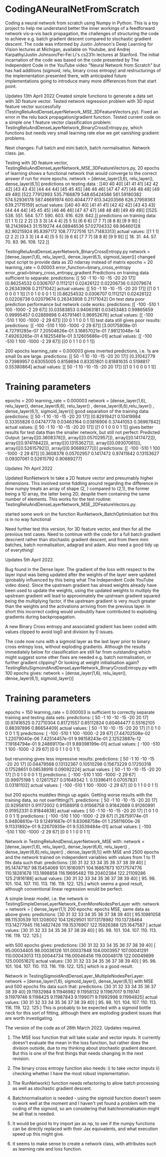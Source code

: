 # CodingANeuralNetFromScratch
 Coding a neural network from scratch using Numpy in Python.
 This is a toy project to help me understand better the inner workings of a feedforward network vis-a-vis back propagation, the challenges of structuring the code to achieve e.g. batch gradient descent compared to stochastic gradient descent. 
The code was informed by Justin Johnson's Deep Learning for Vision lectures at Michigan, available on Youtube,
and Andrej Karpathy/Justin Johnson/Fei-Fei Li's cs231n lectures at Stanford. 
The initial incarnation of the code was based on the code presented by The Independent Code in the YouTube video "Neural Network from Scratch" but has
had additions (sigmoid, relu, binary cross entropy) and restructurings of the implementation presented there, with anticipated future implementations going to introduce many more differences from that start point.

Updates 13th April 2022
Created simple functions to generate a data set with 3D feature vector.
Tested network regression problem with 3D input feature vector successfully (TestingReluAndDenseLayerNetwork_MSE_3DFeatureVectors.py). 
Fixed an error in the relu back propagation/gradient function.
Tested current code on a simple one 1 feature vector classification problem:
TestingReluAndDenseLayerNetwork_BinaryCrossEntropy.py, which functions but needs very
small learning rate else we get vanishing gradient problems. 

Next changes: Full batch and mini batch, batch normalisation. Network class. jax.

Testing with 3D feature vector, TestingReluAndDenseLayerNetwork_MSE_3DFeatureVectors.py, 20 epochs of learning shows a functional network that would converge to the correct answer if run for more epochs. 
network = [dense_layer(3,6), relu_layer(),  dense_layer(6,1)]
predictions on testing data : [[40 40 40]
 [41 41 41]
 [42 42 42]
 [43 43 43]
 [44 44 44]
 [45 45 45]
 [46 46 46]
 [47 47 47]
 [48 48 48]
 [49 49 49]] [522.77912993 535.7166879  548.65424586 561.59180382 574.52936178
 587.46691974 600.4044777  613.34203566 626.27959363 639.21715159]
actual values: [[40 40 40]
 [41 41 41]
 [42 42 42]
 [43 43 43]
 [44 44 44]
 [45 45 45]
 [46 46 46]
 [47 47 47]
 [48 48 48]
 [49 49 49]] [[525. 538. 551. 564. 577. 590. 603. 616. 629. 642.]]
predictions on training data: [[1 1 1]
 [2 2 2]
 [3 3 3]
 [4 4 4]
 [5 5 5]
 [6 6 6]
 [7 7 7]
 [8 8 8]
 [9 9 9]] [ 18.21436943  31.1519274   44.08948536  57.02704332  69.96460128
  82.90215924  95.8397172  108.77727516 121.71483313]
actual values: [[1 1 1]
 [2 2 2]
 [3 3 3]
 [4 4 4]
 [5 5 5]
 [6 6 6]
 [7 7 7]
 [8 8 8]
 [9 9 9]] [[ 18.  31.  44.  57.  70.  83.  96. 109. 122.]]



TestingReluAndDenseLayerNetwork_BinaryCrossEntropy.py
network = [dense_layer(1,6), relu_layer(), dense_layer(6,1), sigmoid_layer()]
changed input script to provide data as 2D ndarray instead of matrix
epochs = 20
learning_rate = 0.00003
error_function=binary_cross_entropy  
error_grad=binary_cross_entropy_gradient
Predictions on training data sufficient to separate:
predictions: [[ 50  -1  10 -10 -15 -20  20  17]] [0.86254532 0.0306707  0.1112121  0.02426122 0.02206736 0.02079674
 0.26343908 0.21171042]
actual values: [[ 50  -1  10 -10 -15 -20  20  17]] [[1 0 1 0 0 0 1 1]]
[1 0 1 0 0 0 1 1] [0.86254532 0.0306707  0.1112121  0.02426122 0.02206736 0.02079674
 0.26343908 0.21171042]
 On test data poor prediction performance but network code works:
 predictions: [[ -100  -510     1   100 -1000    -2    29    67]] [0.03583853 0.94063181 0.03453483 0.99865659 0.99995457 0.02889898
 0.45791461 0.96952676]
actual values: [[ -100  -510     1   100 -1000    -2    29    67]] [[0 0 1 1 0 0 1 1]]
test data still gives poor results:
predictions: [[ -100  -510     1   100 -1000    -2    29    67]] [3.00175808e-01 4.72791285e-07 7.20504626e-01 3.16857021e-01
 7.98121048e-14 7.49263265e-01 4.18255481e-01 3.12605686e-01]
actual values: [[ -100  -510     1   100 -1000    -2    29    67]] [[0 0 1 1 0 0 1 1]]


200 epochs
learning_rate = 0.000003
gives inverted predictions, i.e. 1s are small 0s are large.
predictions: [[ 50  -1  10 -10 -15 -20  20  17]] [0.31042779 0.73989957 0.63055005 0.8158694  0.83351801 0.81881635
 0.5198817  0.55380864]
actual values: [[ 50  -1  10 -10 -15 -20  20  17]] [[1 0 1 0 0 0 1 1]]

# Training parameters
epochs = 200
learning_rate = 0.000003
network = [dense_layer(1,6), relu_layer(), dense_layer(6,6), relu_layer() , dense_layer(6,6),relu_layer() , dense_layer(6,1), sigmoid_layer()]
good separation of the training data:
predictions: [[ 50  -1  10 -10 -15 -20  20  17]] [0.82919421 0.10419984 0.33355826 0.04747778 0.03463164 0.03816906
 0.37441053 0.36967842]
actual values: [[ 50  -1  10 -10 -15 -20  20  17]] [[1 0 1 0 0 0 1 1]]
gives better results for test data than the smaller network, but still not perfect:
 Predicted Output: [array([[0.3608378]]), array([[0.05702957]]), array([[0.1417472]]), array([[0.97411842]]), array([[0.13153627]]), array([[0.09307061]]), array([[0.52615792]]), array([[0.90689277]])]
predictions: [[ -100  -510     1   100 -1000    -2    29    67]] [0.3608378  0.05702957 0.1417472  0.97411842 0.13153627 0.09307061
 0.52615792 0.90689277]

Updates 7th April 2022

Updated RunNetwork to take a 2D feature vector and presumably higher dimensions. This involved some fiddling around regarding the difference in how numpy treats an array of shape (2, ) compared to (2,1), the former being a 1D array, the latter being 2D, despite them containing the same number of elements. This works for the test routine:
TestingReluAndDenseLayerNetwork_MSE_2DFeatureVectors.py.

started some work on the function RunNetwork_BatchOptimisation but this is in no way functional

Need further test this version, for 3D feature vector, and then for all the previous test cases. 
Need to continue with the code for a full batch gradient descnent rather than stochastic gradient descent, and from there mini batches, batch normalisation, adagrad and adam.
Also need a good tidy up of everything! 


Updates 5th April 2022.

Bug found in the Dense layer. The gradient of the loss with respect to the layer input was being updated after the weights of the layer were updated (probably influenced by this being what The Independent Code YouTube video does). Since the upstream gradient has alread weights already  have been   used to update the weights, using the updated weights to multiply the upstream gradient will lead to approximately the upstream gradient squared being the multiplying factor, if the upstream gradient is very much greater than the weights and the activations arriving from the previous layer. In short this incorrect coding would undoubtly have contributed to exploding gradients during backpropagation. 

A new Binary Cross entropy and associated gradient has been coded with values clipped to avoid log0 and division by 0 issues. 

The code now runs with a sigmoid layer as the last layer prior to binary cross entropy loss, without exploding gradients. Although the results
immediately below for classification are still far from outstanding which might suggest some other fixes are needed e.g. batch normalisation, or further gradient clipping? Or looking at weight initialisation again? 
TestingReluSigmoindAndDenseLayerNetwork_BinaryCrossEntropy.py with 100 epochs gives:
network = [dense_layer(1,6), relu_layer(), dense_layer(6,1), sigmoid_layer()]
# Training parameters
epochs = 150
learning_rate = 0.000003
is sufficient to correctly separate training and testing data sets:
predictions: [ 50  -1  10 -10 -15 -20  20  17] [0.97416525 0.72710304 0.81721557 0.65112824 0.60464477 0.55162105
 0.88397896 0.86654409]
actual values: [ 50  -1  10 -10 -15 -20  20  17] [1 0 1 0 0 0 1 1]
predictions: [ -100  -510     1   100 -1000    -2    29    67] [7.44702508e-02 1.22079040e-06 7.42514457e-01 9.98158243e-01
 2.12523887e-12 7.19184794e-01 9.24869170e-01 9.89398199e-01]
actual values: [ -100  -510     1   100 -1000    -2    29    67] [0 0 1 1 0 0 1 1]

but rerunning gives less impressive results: 
predictions: [ 50  -1  10 -10 -15 -20  20  17] [0.04479568 0.13132367 0.10510298 0.15673229 0.17250318 0.17528651
 0.08538916 0.09092224]
actual values: [ 50  -1  10 -10 -15 -20  20  17] [1 0 1 0 0 0 1 1]
predictions: [ -100  -510     1   100 -1000    -2    29    67] [0.99975198 1.         0.12617527 0.01649342 1.         0.13396411
 0.07057831 0.03181102]
actual values: [ -100  -510     1   100 -1000    -2    29    67] [0 0 1 1 0 0 1 1]

but 200 epochs muddles things up again. Getting worse results with the training data, so not overfitting(?).
predictions: [ 50  -1  10 -10 -15 -20  20  17] [0.92958101 0.91172002 0.91588918 0.91568758 0.91842689 0.91260991
 0.91952331 0.91844838]
actual values: [ 50  -1  10 -10 -15 -20  20  17] [1 0 1 0 0 0 1 1]
predictions: [ -100  -510     1   100 -1000    -2    29    67] [1.28759174e-01 5.94808610e-13 9.12491687e-01 9.83068758e-01
 1.25811600e-26 9.11331892e-01 9.22670935e-01 9.53539484e-01]
actual values: [ -100  -510     1   100 -1000    -2    29    67] [0 0 1 1 0 0 1 1]


Network in TestingReluAndDensLayerNetwork_MSE with: network = [dense_layer(1,6), relu_layer(), dense_layer(6,6), relu_layer() , dense_layer(6,6),relu_layer() , dense_layer(6,1)] with   MSE
and 2500 epochs and the network trained on independent variables with values from 1 to 11
fits data
such that: 
predictions: [30 31 32 33 34 35 36 37 38 39 40] [ 95.14747167  98.15454069 101.16160971 104.16867873 107.17574776
 110.18281678 113.1898858  116.19695482 119.20402384 122.21109286
 125.21816188]
actual values: [30 31 32 33 34 35 36 37 38 39 40] [ 95.  98. 101. 104. 107. 110. 113. 116. 119. 122. 125.]
which seems a good result, although conventional linear regression would be perfect.

A simple linear model, i.e. the
network in TestingSimpleDenseLayerNetwork_EvenMoreNodesPerLayer with: network = network = [ dense_layer(1,1)
200 epochs: epochs MSE, same data as above gives:
predictions: [30 31 32 33 34 35 36 37 38 39 40] [ 95.10981058  98.11530539 101.1208002  104.12629501 107.13178982
 110.13728464 113.14277945 116.14827426 119.15376907 122.15926388
 125.1647587 ]
actual values: [30 31 32 33 34 35 36 37 38 39 40] [ 95.  98. 101. 104. 107. 110. 113. 116. 119. 122. 125.]

with 500 epochs gives: 
predictions: [30 31 32 33 34 35 36 37 38 39 40] [ 95.00034405  98.00036126 101.00037848 104.0003957  107.00041291
 110.00043013 113.00044734 116.00046456 119.00048178 122.00049899
 125.00051621]
actual values: [30 31 32 33 34 35 36 37 38 39 40] [ 95.  98. 101. 104. 107. 110. 113. 116. 119. 122. 125.]
which is a good result.

Network in TestingSigmoidAndDenseLayer_MultipleNodesPerLayer: network = [dense_layer(1,6), sigmoid_layer(), dense_layer(6,1)] with MSE and 500 epochs 
fits data such that: 
predictions: [30 31 32 33 34 35 36 37 38 39 40] [9.11932984 9.11946982 9.11958132 9.11967017 9.119741   9.11979746
 9.1198425  9.11987843 9.1199071  9.11992998 9.11994825]
actual values: [30 31 32 33 34 35 36 37 38 39 40] [ 95.  98. 101. 104. 107. 110. 113. 116. 119. 122. 125.]
This is probably to be expected with a sigmoid bottle neck for this sort of fitting, although there are exploding gradient issues that are worth investigating.

 The version of the code as of 28th March 2022. Updates required. 
 1. The  MSE loss function that will take scalar and vector inputs. It currently doesn't evaluate the mean in the loss function, but rather does the division outside, due to my thinking about stochastic gradient descent. But this is one of the first things that needs changing in the next revision. 
 
 2. The binary cross entropy function also needs: i) to take vector imputs ii) checking whether I have the most robust implementation. 

 3. The RunNetwork() function needs refactoring to allow batch processing as well as stochastic gradient descent. 

 4. Batchnormalisation is needed - using the sigmoid function doesn't seem to work well at the moment and I haven't yet found a problem with the coding of the sigmoid, so am considering that batchnormalisation might be all that is needed. 

 5. It would be good to try import jax as np, to see if the numpy functions can be directly replaced with their Jax equivalents, and what execution speed up this might give. 

 6. It seems to make sense to create a network class, with attributes such as learning rate and loss function.
